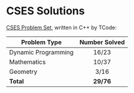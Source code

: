 # CSES Solutions

[CSES Problem Set](https://cses.fi/problemset/), written in C++ by TCode:

| Problem Type          | Number Solved |
|-----------------------|:-------------:|
| Dynamic Programming   |     16/23     |
| Mathematics           |     10/37     |
| Geometry              |     3/16      |
| **Total**             |   **29/76**   |
